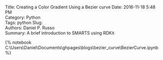 Title: Creating a Color Gradient Using a Bezier curve 
Date: 2016-11-18 5:48 PM  
Category: Python  
Tags: python
Slug:  
Authors: Daniel P. Russo  
Summary: A brief introduction to SMARTS using RDKit  


{% notebook C:\Users\Daniel\Documents\ghpages\blogs\bezier_curve\BezierCurve.ipynb %}